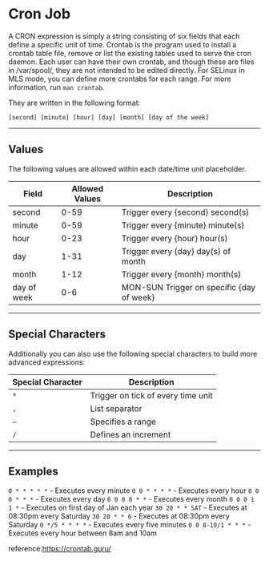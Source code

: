 # Cron Job

A CRON expression is simply a string consisting of six fields that each define a specific unit of time.
 Crontab  is the program used to install a crontab table file, remove or list the existing tables used to serve the cron daemon.  Each user can have their own crontab, and though these are files in /var/spool/, they are not  intended  to  be  edited directly.  For SELinux in MLS mode, you can define more crontabs for each range.
For more information, run ```man crontab```.

They are written in the following format:

```
[second] [minute] [hour] [day] [month] [day of the week]
```
---
## Values

The following values are allowed within each date/time unit placeholder.

| Field | Allowed Values | Description |
|---|---|---|
| second | 0-59 | Trigger every {second} second(s) |
| minute | 0-59 | Trigger every {minute} minute(s) | 
| hour | 0-23 | Trigger every {hour} hour(s) |
| day | 1-31 | Trigger every {day} day(s) of month |
| month | 1-12 | Trigger every {month} month(s) |
| day of week | 0-6 | MON-SUN Trigger on specific {day of week} |

---
## Special Characters

Additionally you can also use the following special characters to build more advanced expressions:

| Special Character | Description |
|---|---|
| `*` | Trigger on tick of every time unit |
| `,` | List separator |
|`–` | Specifies a range |
| `/` | Defines an increment |

---
## Examples

`0 * * * * *` - Executes every minute 
`0 0 * * * *` - Executes every hour
`0 0 0 * * *` - Executes every day
`0 0 0 0 * *` - Executes every month
`0 0 0 1 1 *` - Executes on first day of Jan each year
`30 20 * * SAT` - Executes at 08:30pm every Saturday
`30 20 * * 6` - Executes at 08:30pm every Saturday
`0 */5 * * * *` - Executes every five minutes
`0 0 8-10/1 * * *` - Executes every hour between 8am and 10am

reference:https://crontab.guru/
